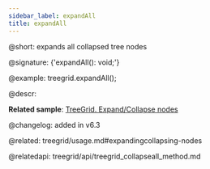 ```yaml
---
sidebar_label: expandAll
title: expandAll
---          
```


@short: expands all collapsed tree nodes

@signature: {'expandAll(): void;'}

@example:
treegrid.expandAll();


@descr:

**Related sample**: [TreeGrid. Expand/Collapse nodes](https://snippet.dhtmlx.com/1grpsaa2)

@changelog: added in v6.3

@related: treegrid/usage.md#expandingcollapsing-nodes

@relatedapi:
treegrid/api/treegrid_collapseall_method.md
